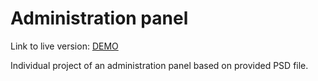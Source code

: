 # Administration panel

Link to live version: [DEMO](https://anngladz.github.io/administration-panel/)

Individual project of an administration panel based on provided PSD file.
